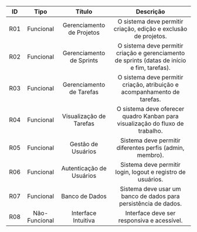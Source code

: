 | ID | Tipo | Título | Descrição |
| :--: | :------: | :-------------: | :--------------------------: |
| R01 | Funcional | Gerenciamento de Projetos | O sistema deve permitir criação, edição e exclusão de projetos. |
| R02 | Funcional | Gerenciamento de Sprints | O sistema deve permitir criação e gerenciamento de sprints (datas de início e fim, tarefas). |
| R03 | Funcional | Gerenciamento de Tarefas |  O sistema deve permitir criação, atribuição e acompanhamento de tarefas. |
| R04 | Funcional | Visualização de Tarefas | O sistema deve oferecer quadro Kanban para visualização do fluxo de trabalho. |
| R05 | Funcional    | Gestão de Usuários | Sistema deve permitir diferentes perfis (admin, membro). |
| R06 | Funcional | Autenticação de Usuários | Sistema deve permitir login, logout e registro de usuários. |
| R07 | Funcional | Banco de Dados | Sistema deve usar um banco de dados para persistência de dados. |
| R08 | Não-Funcional| Interface Intuitiva | Interface deve ser responsiva e acessível. |
